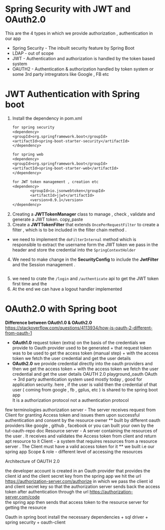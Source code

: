 # Spring Security with JWT and OAuth2.0

This are the 4 types in which we provide authorization , authentication in our app
- Spring Security - The inbuilt security feature by Spring Boot
- LDAP - out of scope
- JWT - Authentication and authorization is handled by the token based system
- OAUTH2 - Authentication & authorization handled by token system or some 3rd party intregrators like Google , FB etc

# JWT Authentication with Spring boot
1. Install the dependency in pom.xml
    ```dockerfile
   for spring security 
   <dependency>
    <groupId>org.springframework.boot</groupId>
    <artifactId>spring-boot-starter-security</artifactId>
   </dependency>
   
   for spring web 
   <dependency>
    <groupId>org.springframework.boot</groupId>
    <artifactId>spring-boot-starter-web</artifactId>
   </dependency>
   
   for JWT token management , creation etc
   <dependency>
            <groupId>io.jsonwebtoken</groupId>
            <artifactId>jjwt</artifactId>
            <version>0.9.1</version>
    </dependency>
    ```
2. Creating a **JWTTokenManager** class to manage , check , validate and generate a JWT token.  copy_paste
3. Create a **JWTTokenFilter** that extends `OncePerRequestFilter` to create a filter , which is to be included in the filter chain method .
-  we need to implement the `doFilterInternal` method which is responsible to extract the username form the JWT token we pass in the header and
   store the credential into the `SpringContextHolder`
4. We need to make change in the **SecurityConfig** to include the **JwtFilter** and the Session management .
```dockerfile

```
5. we need to crate the `/login` and `/authenticate` api to get the JWT token first time and the
6. At the end we can have a logout handler implemented

# OAuth2.0 with Spring boot
**Difference between OAuth1.0 & OAuth2.0**   https://stackoverflow.com/questions/4113934/how-is-oauth-2-different-from-oauth-1
- **OAuth1.0**
  request token (extra) on the basis of the credentials we provide to Oauth provider used to be generated + that request token was to be used to get the access token (manual step) + with the access token we fetch the user credential and get the user details
- **OAuth2.0**
  we provide credential directly into the oauth providers and then we get the access token +  with the access token we fetch the user credential and get the user details
  OAUTH 2.0  playground_oauth
  OAuth → 3rd party authentication system used mostly today , good for application security.
  here , if the user is valid then the credential of that user ( coming from google , fb , gplus, etc ) is shared to the spring boot app  
  It is a authorization protocol not a authentication protocol


few terminologies
authorization server - The server receives request from Client for granting Access token and issues them upon successful authentication and  consent by the resource owner
** built by different oauth providers like google , github , facebook or you can built your own by the tut-oauth-repo doc
Resource server - A server containing the resources of the user . It receives and validates the Access token from client and return apt resource to it
Client -  a system that requires resources from a resource server . The Client must have a valid access token for it
** we built i.e our spring app
Scope & role - different level of accessing the resources


Architecture of OAUTH 2.0

the developer account is created in an Oauth provider that provides the client id and the client secret key
from the spring app we hit the url https://authorization-server.com/authorize  in which we pass the client id and client secret key so that the authorization server sends back the access token after authentication through the url https://authorization-server.com/code  
the spring app then sends that access token to the resource server for getting the resource


Oauth in spring boot
install the necessary dependencies  + sql driver + spring security + oauth-client






